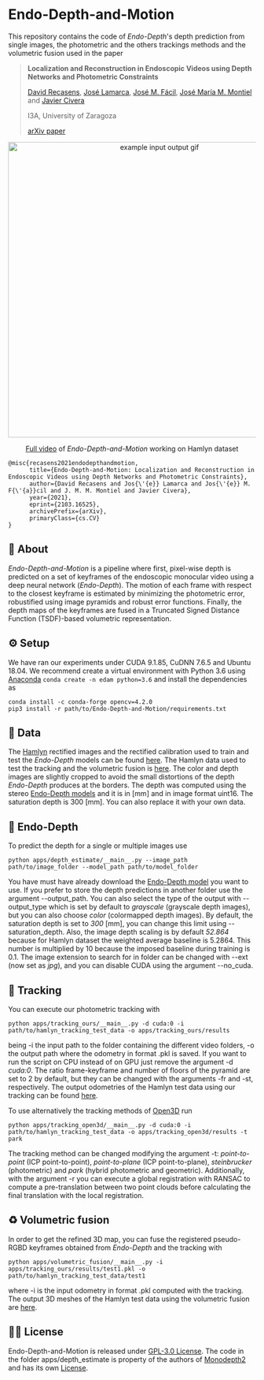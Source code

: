 # Endo-Depth-and-Motion

This repository contains the code of *Endo-Depth*'s depth prediction from single images, the photometric and the others trackings methods and the volumetric fusion used in the paper

> **Localization and Reconstruction in Endoscopic Videos using Depth Networks and Photometric Constraints**
>
> [David Recasens](https://davidrecasens.github.io/), [José Lamarca](https://webdiis.unizar.es/~jlamarca/), [José M. Fácil](https://webdiis.unizar.es/~jmfacil/), [José María M. Montiel](https://janovas.unizar.es/sideral/CV/jose-maria-martinez-montiel) and [Javier Civera](https://janovas.unizar.es/sideral/CV/javier-civera-sancho)
>
> I3A, University of Zaragoza
>
> [arXiv paper](https://arxiv.org/abs/2103.16525)

<p align="center">
  <img src="assets/teaser.gif" alt="example input output gif" width="600" />
</p>
<p align="center">
  <a href="https://youtu.be/G1XWIyEbvPc">Full video</a> of <i>Endo-Depth-and-Motion</i> working on Hamlyn dataset
</p>

```shell
@misc{recasens2021endodepthandmotion,
      title={Endo-Depth-and-Motion: Localization and Reconstruction in Endoscopic Videos using Depth Networks and Photometric Constraints}, 
      author={David Recasens and Jos{\'{e}} Lamarca and Jos{\'{e}} M. F{\'{a}}cil and J. M. M. Montiel and Javier Civera},
      year={2021},
      eprint={2103.16525},
      archivePrefix={arXiv},
      primaryClass={cs.CV}
}
```

## 💭 About

*Endo-Depth-and-Motion* is a pipeline where first, pixel-wise depth is predicted on a set of keyframes of the endoscopic monocular video using a deep neural network (*Endo-Depth*). The motion of each frame with respect to the closest keyframe is estimated by minimizing the photometric error, robustified using image pyramids and robust error functions. Finally, the depth maps of the keyframes are fused in a Truncated Signed Distance Function (TSDF)-based volumetric representation.


## ⚙️ Setup

We have ran our experiments under CUDA 9.1.85, CuDNN 7.6.5 and Ubuntu 18.04. We recommend create a virtual environment with Python 3.6 using [Anaconda](https://www.anaconda.com/download/) `conda create -n edam python=3.6` and install the dependencies as
```shell
conda install -c conda-forge opencv=4.2.0
pip3 install -r path/to/Endo-Depth-and-Motion/requirements.txt
```


## 💾 Data

The [Hamlyn](http://hamlyn.doc.ic.ac.uk/vision/) rectified images and the rectified calibration used to train and test the *Endo-Depth* models can be found [here](https://drive.google.com/drive/folders/1SYRByyAdlySvltn0CFQea1UY3AoutnKu?usp=sharing). The Hamlyn data used to test the tracking and the volumetric fusion is [here](https://drive.google.com/drive/folders/1-geZ5jJkofRd8Q3uOSOBNAHPKd0u5B2f?usp=sharing). The color and depth images are slightly cropped to avoid the small distortions of the depth *Endo-Depth* produces at the borders. The depth was computed using the stereo [Endo-Depth models](https://drive.google.com/drive/folders/17t30Jz3X-BSz-Fz7BkONqRQsOOaf5xR9?usp=sharing) and it is in [mm] and in image format uint16. The saturation depth is 300 [mm]. You can also replace it with your own data.


## 🧠 Endo-Depth

To predict the depth for a single or multiple images use
```shell
python apps/depth_estimate/__main__.py --image_path path/to/image_folder --model_path path/to/model_folder
```

You have must have already download the [Endo-Depth model](https://drive.google.com/drive/folders/17t30Jz3X-BSz-Fz7BkONqRQsOOaf5xR9?usp=sharing) you want to use. If you prefer to store the depth predictions in another folder use the argument --output_path. You can also select the type of the output with --output_type which is set by default to *grayscale* (grayscale depth images), but you can also choose *color* (colormapped depth images). By default, the saturation depth is set to *300* [mm], you can change this limit using --saturation_depth. Also, the image depth scaling is by default *52.864* because for Hamlyn dataset the weighted average baseline is 5.2864. This number is multiplied by 10 because the imposed baseline during training is 0.1. The image extension to search for in folder can be changed with --ext (now set as *jpg*), and you can disable CUDA using the argument --no_cuda.


## 👀 Tracking

You can execute our photometric tracking with
```shell
python apps/tracking_ours/__main__.py -d cuda:0 -i path/to/hamlyn_tracking_test_data -o apps/tracking_ours/results
```

being -i the input path to the folder containing the different video folders, -o the output path where the odometry in format .pkl is saved. If you want to run the script on CPU instead of on GPU just remove the argument -d *cuda:0*. The ratio frame-keyframe and number of floors of the pyramid are set to 2 by default, but they can be changed with the arguments -fr and -st, respectively. The output odometries of the Hamlyn test data using our tracking can be found [here](https://drive.google.com/drive/folders/1bcF-nrz-iWS6_mSj4fjuVBA3TvhZYRTB?usp=sharing).

To use alternatively the tracking methods of [Open3D](http://www.open3d.org/) run
```shell
python apps/tracking_open3d/__main__.py -d cuda:0 -i path/to/hamlyn_tracking_test_data -o apps/tracking_open3d/results -t park
```

The tracking method can be changed modifying the argument -t: *point-to-point* (ICP point-to-point), *point-to-plane* (ICP point-to-plane), *steinbrucker* (photometric) and *park* (hybrid photometric and geometric). Additionally, with the argument -r you can execute a global registration with RANSAC to compute a pre-translation between two point clouds before calculating the final translation with the local registration.


## ♻️ Volumetric fusion

In order to get the refined 3D map, you can fuse the registered pseudo-RGBD keyframes obtained from *Endo-Depth* and the tracking with
```shell
python apps/volumetric_fusion/__main__.py -i apps/tracking_ours/results/test1.pkl -o path/to/hamlyn_tracking_test_data/test1
```

where -i is the input odometry in format .pkl computed with the tracking. The output 3D meshes of the Hamlyn test data using the volumetric fusion are [here](https://drive.google.com/drive/folders/1sgmdtKFL1Lu8eqljKN-o_cjHRXIa7VI-?usp=sharing).


## 👩‍⚖️ License

Endo-Depth-and-Motion is released under [GPL-3.0 License](LICENSE). The code in the folder apps/depth_estimate is property of the authors of [Monodepth2](https://github.com/nianticlabs/monodepth2) and has its own [License](apps/depth_estimate/LICENSE).
